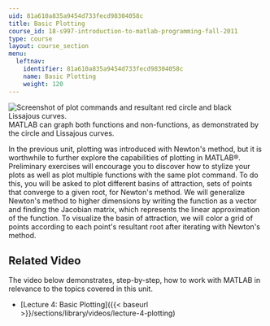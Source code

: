 ```yaml
---
uid: 81a610a835a9454d733fecd98304058c
title: Basic Plotting
course_id: 18-s997-introduction-to-matlab-programming-fall-2011
type: course
layout: course_section
menu:
  leftnav:
    identifier: 81a610a835a9454d733fecd98304058c
    name: Basic Plotting
    weight: 120
---
```


![Screenshot of plot commands and resultant red circle and black Lissajous curves.](https://open-learning-course-data-production.s3.amazonaws.com/18-s997-introduction-to-matlab-programming-fall-2011/82c0f0e7b907c84465b23c309c5b3eee_Unit_3_image.jpg)  
MATLAB can graph both functions and non-functions, as demonstrated by the circle and Lissajous curves.

In the previous unit, plotting was introduced with Newton's method, but it is worthwhile to further explore the capabilities of plotting in MATLAB®. Preliminary exercises will encourage you to discover how to stylize your plots as well as plot multiple functions with the same plot command. To do this, you will be asked to plot different basins of attraction, sets of points that converge to a given root, for Newton's method. We will generalize Newton's method to higher dimensions by writing the function as a vector and finding the Jacobian matrix, which represents the linear approximation of the function. To visualize the basin of attraction, we will color a grid of points according to each point's resultant root after iterating with Newton's method.

Related Video
-------------

The video below demonstrates, step-by-step, how to work with MATLAB in relevance to the topics covered in this unit.

*   [Lecture 4: Basic Plotting]({{< baseurl >}}/sections/library/videos/lecture-4-plotting)